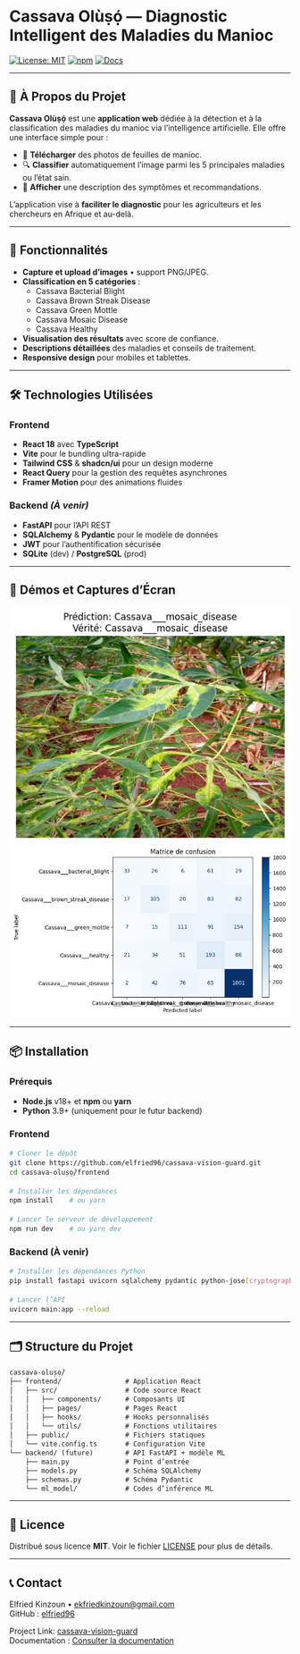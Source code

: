 # Cassava Olùṣọ́ — Diagnostic Intelligent des Maladies du Manioc

[![License: MIT](https://img.shields.io/badge/License-MIT-lightgrey.svg)](LICENSE)
[![npm](https://img.shields.io/npm/v/cassava-olusọ.svg)](https://www.npmjs.com/package/cassava-olusọ)
[![Docs](https://img.shields.io/readthedocs/olmio/latest.svg)](https://elfriedkinzounpionniers.readthedocs.io)

---

## 🌿 À Propos du Projet

**Cassava Olùṣọ́** est une **application web** dédiée à la détection et à la classification des maladies du manioc via l’intelligence artificielle. Elle offre une interface simple pour :

- 📸 **Télécharger** des photos de feuilles de manioc.
- 🔍 **Classifier** automatiquement l’image parmi les 5 principales maladies ou l’état sain.
- 📝 **Afficher** une description des symptômes et recommandations.

L’application vise à **faciliter le diagnostic** pour les agriculteurs et les chercheurs en Afrique et au-delà.

---

## 🚀 Fonctionnalités

- **Capture et upload d’images** • support PNG/JPEG.
- **Classification en 5 catégories** :
  - Cassava Bacterial Blight
  - Cassava Brown Streak Disease
  - Cassava Green Mottle
  - Cassava Mosaic Disease
  - Cassava Healthy
- **Visualisation des résultats** avec score de confiance.
- **Descriptions détaillées** des maladies et conseils de traitement.
- **Responsive design** pour mobiles et tablettes.

---

## 🛠 Technologies Utilisées

### Frontend
- **React 18** avec **TypeScript**  
- **Vite** pour le bundling ultra-rapide  
- **Tailwind CSS** & **shadcn/ui** pour un design moderne  
- **React Query** pour la gestion des requêtes asynchrones  
- **Framer Motion** pour des animations fluides

### Backend _(À venir)_
- **FastAPI** pour l’API REST
- **SQLAlchemy** & **Pydantic** pour le modèle de données
- **JWT** pour l’authentification sécurisée
- **SQLite** (dev) / **PostgreSQL** (prod)

---

## 🎨 Démos et Captures d’Écran

<p align="center">
  <img src="docs/assets/output1.png" alt="Page d'accueil" width="500" />
  <img src="docs/assets/output2.png" alt="Résultat de classification" width="500" />
</p>

---

## 📦 Installation

### Prérequis
- **Node.js** v18+ et **npm** ou **yarn**
- **Python** 3.9+ (uniquement pour le futur backend)

### Frontend

```bash
# Cloner le dépôt
git clone https://github.com/elfried96/cassava-vision-guard.git
cd cassava-oluṣọ́/frontend

# Installer les dépendances
npm install    # ou yarn

# Lancer le serveur de développement
npm run dev    # ou yarn dev
```

### Backend (À venir)

```bash
# Installer les dépendances Python
pip install fastapi uvicorn sqlalchemy pydantic python-jose[cryptography]

# Lancer l’API
uvicorn main:app --reload
```  

---

## 🗂 Structure du Projet

```
cassava-oluṣọ́/
├── frontend/                # Application React
│   ├── src/                 # Code source React
│   │   ├── components/      # Composants UI
│   │   ├── pages/           # Pages React
│   │   ├── hooks/           # Hooks personnalisés
│   │   └── utils/           # Fonctions utilitaires
│   ├── public/              # Fichiers statiques
│   └── vite.config.ts       # Configuration Vite
└── backend/ (future)        # API FastAPI + modèle ML
    ├── main.py              # Point d’entrée
    ├── models.py            # Schéma SQLAlchemy
    ├── schemas.py           # Schéma Pydantic
    └── ml_model/            # Codes d’inférence ML
```

---

## 📄 Licence

Distribué sous licence **MIT**. Voir le fichier [LICENSE](LICENSE) pour plus de détails.

---

## 📞 Contact

Elfried Kinzoun • ekfriedkinzoun@gmail.com  
GitHub : [elfried96](https://github.com/elfried96)

Project Link: [cassava-vision-guard](https://github.com/elfried96/cassava-vision-guard)  
Documentation : [Consulter la documentation](https://elfried96.github.io/elfriedkinzounpionnier/)